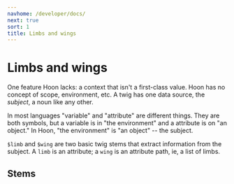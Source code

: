 ```yaml
---
navhome: /developer/docs/
next: true
sort: 1
title: Limbs and wings
---
```


# Limbs and wings

One feature Hoon lacks: a context that isn't a first-class value.
Hoon has no concept of scope, environment, etc.  A twig has one
data source, the *subject*, a noun like any other.

In most languages "variable" and "attribute" are different
things.  They are both symbols, but a variable is in "the
environment" and a attribute is on "an object."  In Hoon, "the
environment" is "an object" -- the subject.

`$limb` and `$wing` are two basic twig stems that extract
information from the subject.  A `limb` is an attribute; a `wing`
is an attribute path, ie, a list of limbs.

## Stems

<list dataPreview="true" className="runes"></list>
